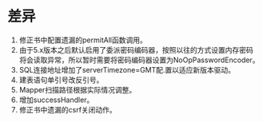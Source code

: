 # 差异

1. 修正书中配置遗漏的permitAll函数调用。
2. 由于5.x版本之后默认启用了委派密码编码器，按照以往的方式设置内存密码将会读取异常，所以暂时需要将密码编码器设置为NoOpPasswordEncoder。
3. SQL连接地址增加了serverTimezone=GMT配.置以适应新版本驱动。
4. 建表语句单引号改反引号。
5. Mapper扫描路径根据实际情况调整。
6. 增加successHandler。
7. 修正书中遗漏的csrf关闭动作。